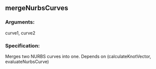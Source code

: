 ## mergeNurbsCurves
### Arguments: 
curve1, curve2
### Specification: 
Merges two NURBS curves into one. Depends on (calculateKnotVector, evaluateNurbsCurve)
